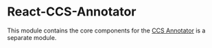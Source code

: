 # React-CCS-Annotator

This module contains the core components for the [CCS Annotator](https://github.com/ccs-amsterdam/CCS_annotator) is a separate module.
